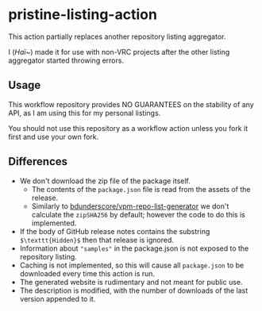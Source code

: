 ﻿pristine-listing-action
====

This action partially replaces another repository listing aggregator.

I (*Haï~*) made it for use with non-VRC projects after the other listing aggregator started throwing errors.

## Usage

This workflow repository provides NO GUARANTEES on the stability of any API, as I am using this for my personal listings.

You should not use this repository as a workflow action unless you fork it first and use your own fork.

## Differences

- We don't download the zip file of the package itself.
  - The contents of the `package.json` file is read from the assets of the release.
  - Similarly to [bdunderscore/vpm-repo-list-generator](https://github.com/bdunderscore/vpm-repo-list-generator)
    we don't calculate the `zipSHA256` by default; however the code to do this is implemented.
- If the body of GitHub release notes contains the substring `$\texttt{Hidden}$` then that release is ignored.
- Information about `"samples"` in the package.json is not exposed to the repository listing.
- Caching is not implemented, so this will cause all `package.json` to be downloaded every time this action is run.
- The generated website is rudimentary and not meant for public use.
- The description is modified, with the number of downloads of the last version appended to it.
